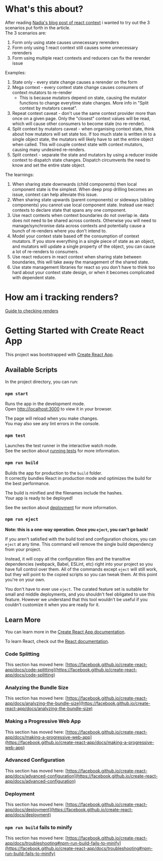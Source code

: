 # What's this about?
After reading [Nadia's blog post of react context](https://www.developerway.com/posts/how-to-write-performant-react-apps-with-context) i wanted to try out the 3 scenarios put forth in the article.\
The 3 scenarios are:
1. Form only using state causes unnecessary rerenders
2. Form only using 1 react context still causes some unnecessary rerenders
3. Form using multiple react contexts and reducers can fix the rerender issue

Examples:
1. State only - every state change causes a rerender on the form
2. Mega context - every context state change causes consumers of context mutators to re-render
    - This is because mutators depend on state, causing the mutator functions to change everytime state changes. More info in "Split context by mutators caveat".
3. Repeat context caveat - don't use the same context provider more than once on a given page. Only the "closest" context values will be read, which will cause other consumers to become stale (no re-render).
4. Split context by mutators caveat - when organising context state, think about how mutators will set state too. If too much state is written in to a single object state, the mutators will likely have to set the entire object when called. This will couple context state with context mutators, causing many undesired re-renders.
5. Split context - separate the state and mutators by using a reducer inside context to dispatch state changes. Dispatch circumvents the need to know and set the entire state object.

The learnings:
1. When sharing state downwards (child components) then local component state is the simplest. When deep prop drilling becomes an issue, context can help alleviate this issue.
2. When sharing state upwards (parent components) or sideways (sibling components) you cannot use local component state. Instead use react contexts to declare state that spans any one component.
3. Use react contexts when context boundaries do not overlap ie. data does not need to be shared across contexts. Otherwise you will need to manage/synchronise data across contexts and potentially cause a bunch of re-renders where you don't intend to.
4. Model your context state based off the consumption of context mutators. If you store everything in a single piece of state as an object, and mutators will update a single property of the object, you can cause a lot of re-renders to consumers.
5. Use react reducers in react context when sharing state between boundaries, this will take away the management of the shared state.
6. Use state management libraries for react so you don't have to think too hard about your context state design, or when it becomes complicated with dependent state.

# How am i tracking renders?
[Guide to checking renders](https://jsramblings.com/how-to-check-if-your-component-rerendered-and-why/)

# Getting Started with Create React App

This project was bootstrapped with [Create React App](https://github.com/facebook/create-react-app).

## Available Scripts

In the project directory, you can run:

### `npm start`

Runs the app in the development mode.\
Open [http://localhost:3000](http://localhost:3000) to view it in your browser.

The page will reload when you make changes.\
You may also see any lint errors in the console.

### `npm test`

Launches the test runner in the interactive watch mode.\
See the section about [running tests](https://facebook.github.io/create-react-app/docs/running-tests) for more information.

### `npm run build`

Builds the app for production to the `build` folder.\
It correctly bundles React in production mode and optimizes the build for the best performance.

The build is minified and the filenames include the hashes.\
Your app is ready to be deployed!

See the section about [deployment](https://facebook.github.io/create-react-app/docs/deployment) for more information.

### `npm run eject`

**Note: this is a one-way operation. Once you `eject`, you can't go back!**

If you aren't satisfied with the build tool and configuration choices, you can `eject` at any time. This command will remove the single build dependency from your project.

Instead, it will copy all the configuration files and the transitive dependencies (webpack, Babel, ESLint, etc) right into your project so you have full control over them. All of the commands except `eject` will still work, but they will point to the copied scripts so you can tweak them. At this point you're on your own.

You don't have to ever use `eject`. The curated feature set is suitable for small and middle deployments, and you shouldn't feel obligated to use this feature. However we understand that this tool wouldn't be useful if you couldn't customize it when you are ready for it.

## Learn More

You can learn more in the [Create React App documentation](https://facebook.github.io/create-react-app/docs/getting-started).

To learn React, check out the [React documentation](https://reactjs.org/).

### Code Splitting

This section has moved here: [https://facebook.github.io/create-react-app/docs/code-splitting](https://facebook.github.io/create-react-app/docs/code-splitting)

### Analyzing the Bundle Size

This section has moved here: [https://facebook.github.io/create-react-app/docs/analyzing-the-bundle-size](https://facebook.github.io/create-react-app/docs/analyzing-the-bundle-size)

### Making a Progressive Web App

This section has moved here: [https://facebook.github.io/create-react-app/docs/making-a-progressive-web-app](https://facebook.github.io/create-react-app/docs/making-a-progressive-web-app)

### Advanced Configuration

This section has moved here: [https://facebook.github.io/create-react-app/docs/advanced-configuration](https://facebook.github.io/create-react-app/docs/advanced-configuration)

### Deployment

This section has moved here: [https://facebook.github.io/create-react-app/docs/deployment](https://facebook.github.io/create-react-app/docs/deployment)

### `npm run build` fails to minify

This section has moved here: [https://facebook.github.io/create-react-app/docs/troubleshooting#npm-run-build-fails-to-minify](https://facebook.github.io/create-react-app/docs/troubleshooting#npm-run-build-fails-to-minify)
